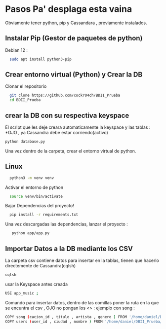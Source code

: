 
# Pasos Pa' desplaga esta vaina

Obviamente tener python, pip y Cassandara , previamente instalados.
## Instalar Pip (Gestor de paquetes de python)
Debian 12 :
```bash
  sudo apt install python3-pip
```
## Crear entorno virtual (Python) y Crear la DB

 Clonar el repositorio

```bash
  git clone https://github.com/cockr04ch/BDII_Prueba 
  cd BDII_Prueba
```
## crear la DB con su respectiva keyspace
El script que les deje creara automaticamente la keyspace y las tablas : 
*OJO , ya Cassandra debe estar corriendo(activo)
```bash
python database.py
```

Una vez dentro de la carpeta, crear el entorno virtual de python.
## Linux
```bash
  python3 -m venv venv
```
Activar el entorno de python
```bash
  source venv/bin/activate
```
Bajar Dependencias del proyecto!
```bash
  pip install -r requirements.txt 
```
Una vez descargadas las dependencias, lanzar el proyecto : 
```bash
   python app/app.py
 ```

 ## Importar Datos a la DB mediante los CSV
 
 La carpeta csv contiene datos para insertar en la tablas, tienen que hacerlo directemente de Cassandra(cqlsh)

```bash
cqlsh
```

usar la Keyspace antes creada

```bash
USE app_music ;
```

Comando para insertar datos, dentro de las comillas poner la ruta en la que se encuntra el csv , OJO no pongan los <> :
ejemplo con song : 

```bash
COPY song (cacion_id , titulo , artista , genero ) FROM '/home/daniel/DBII_Prueba/csv/song.csv' WITH HEADER = true ;
COPY users (user_id , ciudad , nombre ) FROM '/home/daniel/DBII_Prueba/csv/users.csv' WITH HEADER = true ;
```

